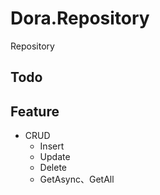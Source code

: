 # Dora.Repository

Repository

## Todo

## Feature

- CRUD
  - Insert
  - Update
  - Delete
  - GetAsync、GetAll